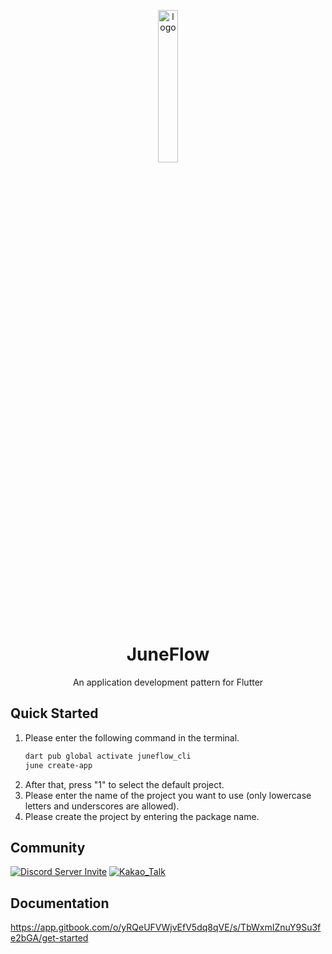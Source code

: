 <p align="center">
  <img src="https://github.com/melodysdreamj/juneflow/blob/document/assets/icon.png?raw=true" alt="logo" width="25%" />
</p>
<h1 align="center">
  JuneFlow
</h1>
<p align="center">
  An application development pattern for Flutter<br>

</p>

## Quick Started
1. Please enter the following command in the terminal.
    ```bash
    dart pub global activate juneflow_cli
    june create-app
    ```
2. After that, press "1" to select the default project.
3. Please enter the name of the project you want to use (only lowercase letters and underscores are allowed).
4. Please create the project by entering the package name.









## Community
[![Discord Server Invite](https://img.shields.io/badge/DISCORD-JOIN%20SERVER-5663F7?style=for-the-badge&logo=discord&logoColor=white)](https://discord.gg/zXXHvAXCug)
[![Kakao_Talk](https://img.shields.io/badge/KakaoTalk-Join%20Room-FEE500?style=for-the-badge&logo=kakao)](https://open.kakao.com/o/gEwrffbg)



## Documentation
https://app.gitbook.com/o/yRQeUFVWjvEfV5dq8qVE/s/TbWxmIZnuY9Su3fe2bGA/get-started
